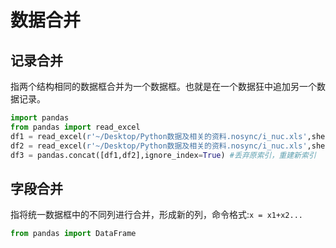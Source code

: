 # 数据合并
## 记录合并
指两个结构相同的数据框合并为一个数据框。也就是在一个数据狂中追加另一个数据记录。
```python
import pandas
from pandas import read_excel
df1 = read_excel(r'~/Desktop/Python数据及相关的资料.nosync/i_nuc.xls',sheet_name='Sheet3')
df2 = read_excel(r'~/Desktop/Python数据及相关的资料.nosync/i_nuc.xls',sheet_name='Sheet5')
df3 = pandas.concat([df1,df2],ignore_index=True) #丢弃原索引，重建新索引
```

## 字段合并
指将统一数据框中的不同列进行合并，形成新的列，命令格式:`x = x1+x2...`
```python
from pandas import DataFrame

```

